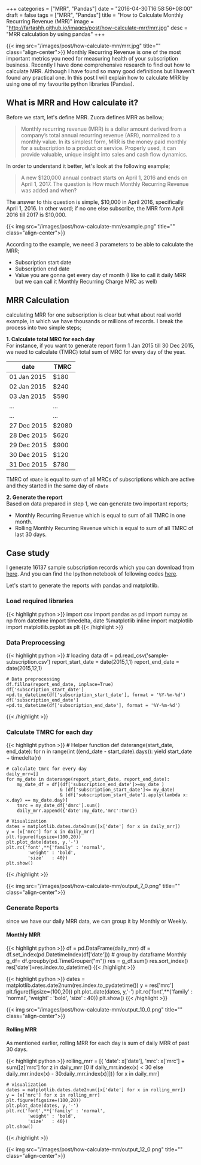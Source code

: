 +++
categories = ["MRR", "Pandas"]
date = "2016-04-30T16:58:56+08:00"
draft = false
tags = ["MRR", "Pandas"]
title = "How to Calculate Monthly Recurring Revenue (MRR)"
image = "http://fartashh.github.io/images/post/how-calculate-mrr/mrr.jpg"
desc = "MRR calculation by using pandas"
+++

{{< img src="/images/post/how-calculate-mrr/mrr.jpg" title="" class="align-center">}}
Monthly Recurring Revenue is one of the most important metrics you need for measuring health of your subscription business.
Recently I have done comprehensive research to find out how to calculate MRR. Although I have found so many good definitions but I haven't 
found any practical one. In this post I will explain how to calculate MRR by using one of my favourite python libraries (Pandas).
<!--more-->

## What is MRR and How calculate it?
Before we start, let's define MRR. Zuora defines MRR as bellow;
        
> Monthly recurring revenue (MRR) is a dollar amount derived from a company’s total annual recurring revenue (ARR), normalized to a monthly value. In its simplest form, MRR is the money paid monthly for a subscription to a product or service. Properly used, it can provide valuable, unique insight into sales and cash flow dynamics.

In order to understand it better, let's look at the following example;

> A new $120,000 annual contract starts on April 1, 2016 and ends on April 1, 2017.
> The question is How much Monthly Recurring Revenue was added and when?

The answer to this question is simple, $10,000 in April 2016, specifically April 1, 2016. In other word; if no one else subscribe,
the MRR form April 2016 till 2017 is $10,000. 

{{< img src="/images/post/how-calculate-mrr/example.png" title="" class="align-center">}}

According to the example, we need 3 parameters to be able to calculate the MRR;
    
* Subscription start date  
* Subscription end date  
* Value you are gonna get every day of month (I like to call it daily MRR but we can call it Monthly Recurring Charge MRC as well)
    
## MRR Calculation
calculating MRR for one subscription is clear but what about real world example, in which we have thousands or millions of records.
I break the process into two simple steps;

**1. Calculate total MRC for each day**  
 For instance, if you want to generate report form 1 Jan 2015 till 30 Dec 2015, we need to calculate (TMRC) total sum of MRC for every 
 day of the year.
  
date         | TMRC
-----------  | -------------
01 Jan 2015  | $180
02 Jan 2015  | $240
03 Jan 2015  | $590
...          | ...
...          | ...
27 Dec 2015  | $2080
28 Dec 2015  | $620
29 Dec 2015  | $900
30 Dec 2015  | $120
31 Dec 2015  | $780

TMRC of `nDate` is equal to sum of all MRCs of subscriptions which are active and they started in the same day of `nDate`

  
**2. Generate the report**  
 Based on data prepared in step 1, we can generate two important reports;  
 
 * Monthly Recurring Revenue which is equal to sum of all TMRC in one month.  
 * Rolling Monthly Recurring Revenue which is equal to sum of all TMRC of last 30 days.
    
## Case study

I generate 16137 sample subscription records which you can download from [here](/data/post/how-calculate-mrr/sample-subscription.csv).
And you can find the Ipython notebook of following codes [here](/data/post/how-calculate-mrr/MRR-Report.ipynb).

Let's start to  generate the reports with pandas and matplotlib.


### Load required libraries


{{< highlight python >}}
    import csv
    import pandas as pd
    import numpy as np
    from datetime import timedelta, date
    %matplotlib inline
    import matplotlib
    import matplotlib.pyplot as plt
{{< /highlight >}}

### Data Preprocessing


{{< highlight python >}}
    # loading data
    df = pd.read_csv('sample-subscription.csv')
    report_start_date = date(2015,1,1)
    report_end_date = date(2015,12,1)
    
    # Data preprocessing 
    df.fillna(report_end_date, inplace=True)
    df['subscription_start_date'] =pd.to_datetime(df['subscription_start_date'], format = '%Y-%m-%d')
    df['subscription_end_date'] =pd.to_datetime(df['subscription_end_date'], format = '%Y-%m-%d')
{{< /highlight >}}

### Calculate TMRC for each day



{{< highlight python >}}
    # Helper function 
    def daterange(start_date, end_date):
        for n in range(int ((end_date - start_date).days)):
            yield start_date + timedelta(n)
    
    # calculate tmrc for every day         
    daily_mrr=[]
    for my_date in daterange(report_start_date, report_end_date):
        my_date_df = df[(df['subscription_end_date']>=my_date ) 
                        & (df['subscription_start_date']<= my_date) 
                        & (df['subscription_start_date'].apply(lambda x: x.day) == my_date.day)]
        tmrc = my_date_df['dmrc'].sum()
        daily_mrr.append({'date':my_date,'mrc':tmrc})
        
    # Visualization
    dates = matplotlib.dates.date2num([x['date'] for x in daily_mrr])
    y = [x['mrc'] for x in daily_mrr]
    plt.figure(figsize=(100,20))
    plt.plot_date(dates, y,'-')
    plt.rc('font',**{'family' : 'normal',
            'weight' : 'bold',
            'size'   : 40})
    plt.show()
{{< /highlight >}}

{{< img src="/images/post/how-calculate-mrr/output_7_0.png" title="" class="align-center">}}

### Generate Reports
since we have our daily MRR data, we can group it by Monthly or Weekly.

#### Monthly MRR


{{< highlight python >}}
    df = pd.DataFrame(daily_mrr)
    df = df.set_index(pd.DatetimeIndex(df['date']))
    # group by dataframe Monthly
    g_df= df.groupby(pd.TimeGrouper("m"))
    res = g_df.sum()
    res.sort_index()
    res['date']=res.index.to_datetime()
{{< /highlight >}}


{{< highlight python >}}
    dates = matplotlib.dates.date2num(res.index.to_pydatetime())
    y = res['mrc']
    plt.figure(figsize=(100,20))
    plt.plot_date(dates, y,'-')
    plt.rc('font',**{'family' : 'normal',
            'weight' : 'bold',
            'size'   : 40})
    plt.show()
{{< /highlight >}}


{{< img src="/images/post/how-calculate-mrr/output_10_0.png" title="" class="align-center">}}

#### Rolling MRR
As mentioned earlier, rolling MRR for each day is sum of daily MRR of past 30 days.


{{< highlight python >}}
    rolling_mrr = [{
                'date': x['date'], 
                'mrc': x['mrc'] + sum([z['mrc'] for z in daily_mrr
                                       [0 if daily_mrr.index(x) < 30 
                                        else 
                                        daily_mrr.index(x) - 30:daily_mrr.index(x)]])} for x in daily_mrr]
    
    # visualization
    dates = matplotlib.dates.date2num([x['date'] for x in rolling_mrr])
    y = [x['mrc'] for x in rolling_mrr]
    plt.figure(figsize=(100,20))
    plt.plot_date(dates, y,'-')
    plt.rc('font',**{'family' : 'normal',
            'weight' : 'bold',
            'size'   : 40})
    plt.show()
{{< /highlight >}}


{{< img src="/images/post/how-calculate-mrr/output_12_0.png" title="" class="align-center">}}
